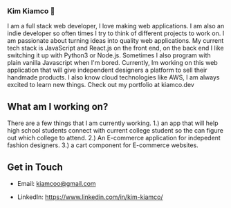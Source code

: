 ### Kim Kiamco 👋

  I am a full stack web developer, I love making web applications. I am also an indie developer so often times I try to think of different projects to work on. I am passionate about turning ideas into quality web applications. My current tech stack is JavaScript and React.js on the front end, on the back end I like switching it up with Python3 or Node.js. Sometimes I also program with plain vanilla Javascript when I'm bored. Currently, Im working on this web application that will give independent designers a platform to sell their handmade products. I also know cloud technologies like AWS, I am always excited to learn new things. Check out my portfolio at kiamco.dev

## What am I working on?
  
  There are a few things that I am currently working.
  1.) an app that will help high school students connect with current college student so the can figure out which college to attend.
  2.) An E-commerce application for indepedent fashion designers.
  3.) a cart component for E-commerce websites.
  
## Get in Touch

  - Email: kiamcoo@gmail.com
  
  - LinkedIn: https://www.linkedin.com/in/kim-kiamco/

